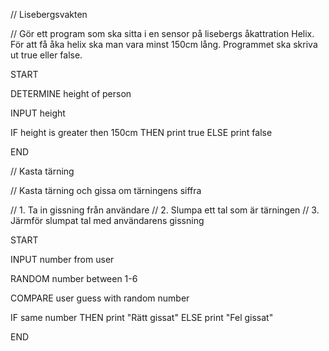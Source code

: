 // Lisebergsvakten

// Gör ett program som ska sitta i en sensor på lisebergs åkattration Helix. För att få åka helix ska man vara minst 150cm lång. Programmet ska skriva ut true eller false.

START

DETERMINE height of person

INPUT height

IF height is greater then 150cm THEN print true
ELSE print false 

END

// Kasta tärning

// Kasta tärning och gissa om tärningens siffra

// 1. Ta in gissning från användare
// 2. Slumpa ett tal som är tärningen
// 3. Järmför slumpat tal med användarens gissning

START

INPUT number from user 

RANDOM number between 1-6

COMPARE user guess with random number

IF same number THEN print "Rätt gissat"
ELSE print "Fel gissat"

END